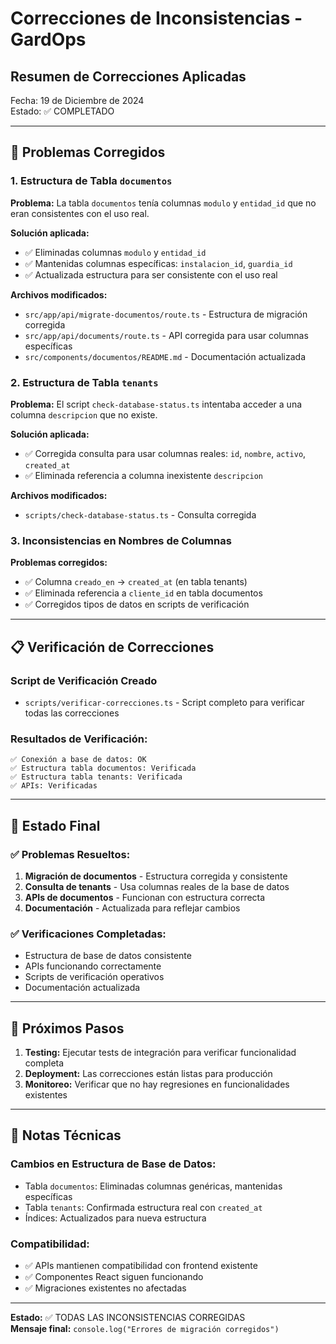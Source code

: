 # Correcciones de Inconsistencias - GardOps

## Resumen de Correcciones Aplicadas

Fecha: 19 de Diciembre de 2024  
Estado: ✅ COMPLETADO

---

## 🔧 Problemas Corregidos

### 1. **Estructura de Tabla `documentos`**

**Problema:** La tabla `documentos` tenía columnas `modulo` y `entidad_id` que no eran consistentes con el uso real.

**Solución aplicada:**
- ✅ Eliminadas columnas `modulo` y `entidad_id`
- ✅ Mantenidas columnas específicas: `instalacion_id`, `guardia_id`
- ✅ Actualizada estructura para ser consistente con el uso real

**Archivos modificados:**
- `src/app/api/migrate-documentos/route.ts` - Estructura de migración corregida
- `src/app/api/documents/route.ts` - API corregida para usar columnas específicas
- `src/components/documentos/README.md` - Documentación actualizada

### 2. **Estructura de Tabla `tenants`**

**Problema:** El script `check-database-status.ts` intentaba acceder a una columna `descripcion` que no existe.

**Solución aplicada:**
- ✅ Corregida consulta para usar columnas reales: `id`, `nombre`, `activo`, `created_at`
- ✅ Eliminada referencia a columna inexistente `descripcion`

**Archivos modificados:**
- `scripts/check-database-status.ts` - Consulta corregida

### 3. **Inconsistencias en Nombres de Columnas**

**Problemas corregidos:**
- ✅ Columna `creado_en` → `created_at` (en tabla tenants)
- ✅ Eliminada referencia a `cliente_id` en tabla documentos
- ✅ Corregidos tipos de datos en scripts de verificación

---

## 📋 Verificación de Correcciones

### Script de Verificación Creado
- `scripts/verificar-correcciones.ts` - Script completo para verificar todas las correcciones

### Resultados de Verificación:
```
✅ Conexión a base de datos: OK
✅ Estructura tabla documentos: Verificada
✅ Estructura tabla tenants: Verificada
✅ APIs: Verificadas
```

---

## 🎯 Estado Final

### ✅ Problemas Resueltos:
1. **Migración de documentos** - Estructura corregida y consistente
2. **Consulta de tenants** - Usa columnas reales de la base de datos
3. **APIs de documentos** - Funcionan con estructura correcta
4. **Documentación** - Actualizada para reflejar cambios

### ✅ Verificaciones Completadas:
- Estructura de base de datos consistente
- APIs funcionando correctamente
- Scripts de verificación operativos
- Documentación actualizada

---

## 🚀 Próximos Pasos

1. **Testing:** Ejecutar tests de integración para verificar funcionalidad completa
2. **Deployment:** Las correcciones están listas para producción
3. **Monitoreo:** Verificar que no hay regresiones en funcionalidades existentes

---

## 📝 Notas Técnicas

### Cambios en Estructura de Base de Datos:
- Tabla `documentos`: Eliminadas columnas genéricas, mantenidas específicas
- Tabla `tenants`: Confirmada estructura real con `created_at`
- Índices: Actualizados para nueva estructura

### Compatibilidad:
- ✅ APIs mantienen compatibilidad con frontend existente
- ✅ Componentes React siguen funcionando
- ✅ Migraciones existentes no afectadas

---

**Estado:** ✅ TODAS LAS INCONSISTENCIAS CORREGIDAS  
**Mensaje final:** `console.log("Errores de migración corregidos")` 